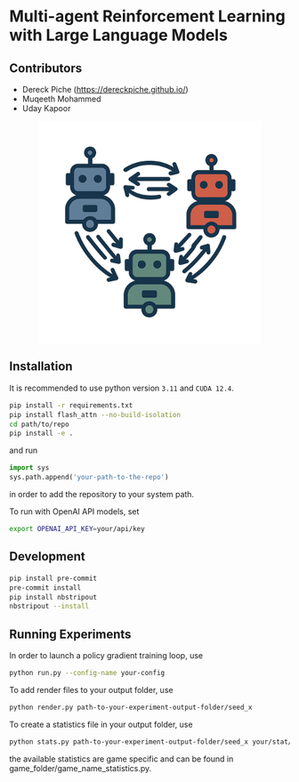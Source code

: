 # Multi-agent Reinforcement Learning with Large Language Models

## Contributors
- Dereck Piche (https://dereckpiche.github.io/)
- Muqeeth Mohammed
- Uday Kapoor

<img src="logo.png" alt="My Image" style="display: block; margin: 0 auto; width: 400px;">



## Installation

It is recommended to use python version `3.11` and `CUDA 12.4`.

```bash
pip install -r requirements.txt
pip install flash_attn --no-build-isolation
cd path/to/repo
pip install -e .
```

and run

```python
import sys
sys.path.append('your-path-to-the-repo')
```
in order to add the repository to your system path.

To run with OpenAI API models, set
```bash
export OPENAI_API_KEY=your/api/key
```

## Development

```bash
pip install pre-commit
pre-commit install
pip install nbstripout
nbstripout --install
```

## Running Experiments

In order to launch a policy gradient training loop, use
```bash
python run.py --config-name your-config
```

To add render files to your output folder, use
```bash
python render.py path-to-your-experiment-output-folder/seed_x
```

To create a statistics file in your output folder, use
```bash
python stats.py path-to-your-experiment-output-folder/seed_x your/stat/name/1 your/stat/name/2
```
the available statistics are game specific and can be found in game_folder/game_name_statistics.py.
